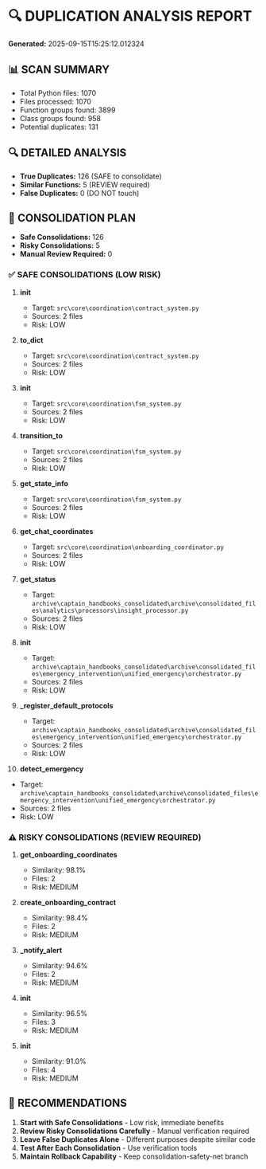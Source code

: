 # 🔍 DUPLICATION ANALYSIS REPORT
**Generated:** 2025-09-15T15:25:12.012324

## 📊 SCAN SUMMARY
- Total Python files: 1070
- Files processed: 1070
- Function groups found: 3899
- Class groups found: 958
- Potential duplicates: 131

## 🔍 DETAILED ANALYSIS
- **True Duplicates:** 126 (SAFE to consolidate)
- **Similar Functions:** 5 (REVIEW required)
- **False Duplicates:** 0 (DO NOT touch)

## 🎯 CONSOLIDATION PLAN
- **Safe Consolidations:** 126
- **Risky Consolidations:** 5
- **Manual Review Required:** 0

### ✅ SAFE CONSOLIDATIONS (LOW RISK)
1. **__init__**
   - Target: `src\core\coordination\contract_system.py`
   - Sources: 2 files
   - Risk: LOW

2. **to_dict**
   - Target: `src\core\coordination\contract_system.py`
   - Sources: 2 files
   - Risk: LOW

3. **__init__**
   - Target: `src\core\coordination\fsm_system.py`
   - Sources: 2 files
   - Risk: LOW

4. **transition_to**
   - Target: `src\core\coordination\fsm_system.py`
   - Sources: 2 files
   - Risk: LOW

5. **get_state_info**
   - Target: `src\core\coordination\fsm_system.py`
   - Sources: 2 files
   - Risk: LOW

6. **get_chat_coordinates**
   - Target: `src\core\coordination\onboarding_coordinator.py`
   - Sources: 2 files
   - Risk: LOW

7. **get_status**
   - Target: `archive\captain_handbooks_consolidated\archive\consolidated_files\analytics\processors\insight_processor.py`
   - Sources: 2 files
   - Risk: LOW

8. **__init__**
   - Target: `archive\captain_handbooks_consolidated\archive\consolidated_files\emergency_intervention\unified_emergency\orchestrator.py`
   - Sources: 2 files
   - Risk: LOW

9. **_register_default_protocols**
   - Target: `archive\captain_handbooks_consolidated\archive\consolidated_files\emergency_intervention\unified_emergency\orchestrator.py`
   - Sources: 2 files
   - Risk: LOW

10. **detect_emergency**
   - Target: `archive\captain_handbooks_consolidated\archive\consolidated_files\emergency_intervention\unified_emergency\orchestrator.py`
   - Sources: 2 files
   - Risk: LOW

### ⚠️ RISKY CONSOLIDATIONS (REVIEW REQUIRED)
1. **get_onboarding_coordinates**
   - Similarity: 98.1%
   - Files: 2
   - Risk: MEDIUM

2. **create_onboarding_contract**
   - Similarity: 98.4%
   - Files: 2
   - Risk: MEDIUM

3. **_notify_alert**
   - Similarity: 94.6%
   - Files: 2
   - Risk: MEDIUM

4. **__init__**
   - Similarity: 96.5%
   - Files: 3
   - Risk: MEDIUM

5. **__init__**
   - Similarity: 91.0%
   - Files: 4
   - Risk: MEDIUM

## 🎯 RECOMMENDATIONS
1. **Start with Safe Consolidations** - Low risk, immediate benefits
2. **Review Risky Consolidations Carefully** - Manual verification required
3. **Leave False Duplicates Alone** - Different purposes despite similar code
4. **Test After Each Consolidation** - Use verification tools
5. **Maintain Rollback Capability** - Keep consolidation-safety-net branch
